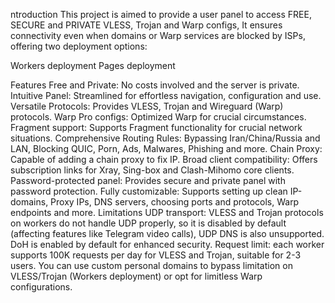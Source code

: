ntroduction
This project is aimed to provide a user panel to access FREE, SECURE and PRIVATE VLESS, Trojan and Warp configs, It ensures connectivity even when domains or Warp services are blocked by ISPs, offering two deployment options:

Workers deployment
Pages deployment

Features
Free and Private: No costs involved and the server is private.
Intuitive Panel: Streamlined for effortless navigation, configuration and use.
Versatile Protocols: Provides VLESS, Trojan and Wireguard (Warp) protocols.
Warp Pro configs: Optimized Warp for crucial circumstances.
Fragment support: Supports Fragment functionality for crucial network situations.
Comprehensive Routing Rules: Bypassing Iran/China/Russia and LAN, Blocking QUIC, Porn, Ads, Malwares, Phishing and more.
Chain Proxy: Capable of adding a chain proxy to fix IP.
Broad client compatibility: Offers subscription links for Xray, Sing-box and Clash-Mihomo core clients.
Password-protected panel: Provides secure and private panel with password protection.
Fully customizable: Supports setting up clean IP-domains, Proxy IPs, DNS servers, choosing ports and protocols, Warp endpoints and more.
Limitations
UDP transport: VLESS and Trojan protocols on workers do not handle UDP properly, so it is disabled by default (affecting features like Telegram video calls), UDP DNS is also unsupported. DoH is enabled by default for enhanced security.
Request limit: each worker supports 100K requests per day for VLESS and Trojan, suitable for 2-3 users. You can use custom personal domains to bypass limitation on VLESS/Trojan (Workers deployment) or opt for limitless Warp configurations.
